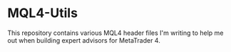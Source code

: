# MQL4-Utils

This repository contains various MQL4 header files I'm writing to help me out when building expert advisors for MetaTrader 4.
